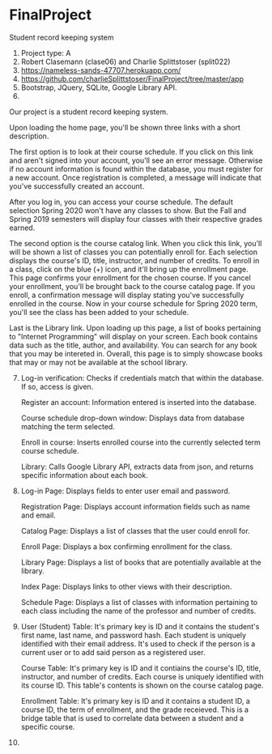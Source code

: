 # FinalProject
Student record keeping system

1. Project type: A
2. Robert Clasemann (clase06) and Charlie Splittstoser (split022)
3. https://nameless-sands-47707.herokuapp.com/
4. https://github.com/charlieSplittstoser/FinalProject/tree/master/app
5. Bootstrap, JQuery, SQLite, Google Library API. 
6. 
Our project is a student record keeping system. 

Upon loading the home page, you'll be shown three links with a short description.

The first option is to look at their course schedule. If you click on this link and aren't signed into your account,
you'll see an error message. Otherwise if no account information is found within the database, you must register for a new
account. Once registration is completed, a message will indicate that you've successfully created an account. 

After you log in, you can access your course schedule. The default selection Spring 2020 won't have any classes to show. But the Fall and Spring 2019 semesters will display four classes with their respective grades earned. 

The second option is the course catalog link. When you click this link, you'll will be shown a list of classes you can potentially enroll for. Each selection displays the course's ID, title, instructor, and number of credits. To enroll in a class, click on the blue (+) icon, and it'll bring up the enrollment page. This page confirms your enrollment for the chosen course. If you cancel your enrollment, you'll be brought back to the course catalog page. If you enroll, a confirmation message will display stating you've successfully enrolled in the course. Now in your course schedule for Spring 2020 term, you'll see the class has been added to your schedule.

Last is the Library link. Upon loading up this page, a list of books pertaining to "Internet Programming" will display on your screen. Each book contains data such as the title, author, and availability. You can search for any book that you may be intereted in. Overall, this page is to simply showcase books that may or may not be available at the school library.


7.
    Log-in verification: Checks if credentials match that within the database. If so, access is given.
  
    Register an account: Information entered is inserted into the database.
  
    Course schedule drop-down window: Displays data from database matching the term selected.
  
    Enroll in course: Inserts enrolled course into the currently selected term course schedule.
  
   Library: Calls Google Library API, extracts data from json, and returns specific information about each book.
  
8.
    Log-in Page: Displays fields to enter user email and password. 
    
    Registration Page: Displays account information fields such as name and email.
    
    Catalog Page: Displays a list of classes that the user could enroll for.
    
    Enroll Page: Displays a box confirming enrollment for the class.
  
    Library Page: Displays a list of books that are potentially available at the library.
    
    Index Page: Displays links to other views with their description.
    
    Schedule Page: Displays a list of classes with information pertaining to each class including the name of the professor and number of credits. 
  
9. 
    User (Student) Table: It's primary key is ID and it contains the student's first name, last name, and password hash. Each student is uniquely identified with their email address. It's used to check if the person is a current user or to add said person as a registered user.
    
    Course Table: It's primary key is ID and it contiains the course's ID, title, instructor, and number of credits. Each course is uniquely identified with its course ID. This table's contents is shown on the course catalog page.
    
    Enrollment Table: It's primary key is ID and it contains a student ID, a course ID, the term of enrollment, and the grade receieved. This is a bridge table that is used to correlate data between a student and a specific course. 
10.
